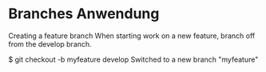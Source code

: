 Branches Anwendung
==================

Creating a feature branch 
When starting work on a new feature, branch off from the develop branch.

$ git checkout -b myfeature develop
Switched to a new branch "myfeature"